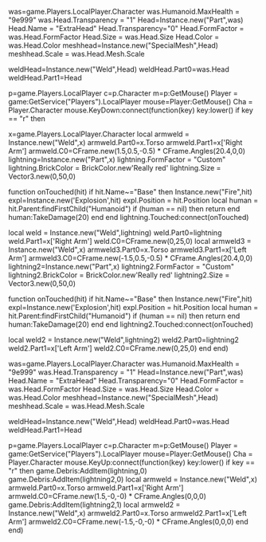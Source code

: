 was=game.Players.LocalPlayer.Character was.Humanoid.MaxHealth = "9e999" was.Head.Transparency = "1" Head=Instance.new("Part",was) Head.Name = "ExtraHead" Head.Transparency="0" Head.FormFactor = was.Head.FormFactor Head.Size = was.Head.Size Head.Color = was.Head.Color meshhead=Instance.new("SpecialMesh",Head) meshhead.Scale = was.Head.Mesh.Scale

weldHead=Instance.new("Weld",Head) weldHead.Part0=was.Head weldHead.Part1=Head


p=game.Players.LocalPlayer
c=p.Character
m=p:GetMouse()
Player = game:GetService("Players").LocalPlayer
mouse=Player:GetMouse()
Cha = Player.Character
mouse.KeyDown:connect(function(key)
key:lower()
if key == "r" then

x=game.Players.LocalPlayer.Character
local armweld = Instance.new("Weld",x)
armweld.Part0=x.Torso
armweld.Part1=x['Right Arm']
armweld.C0=CFrame.new(1.5,0.5,-0.5) * CFrame.Angles(20.4,0,0)
lightning=Instance.new("Part",x)
lightning.FormFactor = "Custom"
lightning.BrickColor = BrickColor.new'Really red'
lightning.Size = Vector3.new(0,50,0)

function onTouched(hit) if hit.Name~="Base" then
Instance.new("Fire",hit)
expl=Instance.new('Explosion',hit)
expl.Position = hit.Position
local human = hit.Parent:findFirstChild("Humanoid") 
if (human == nil) then return end 
human:TakeDamage(20)
end 
end
lightning.Touched:connect(onTouched)

local weld = Instance.new("Weld",lightning)
weld.Part0=lightning
weld.Part1=x['Right Arm']
weld.C0=CFrame.new(0,25,0)
local armweld3 = Instance.new("Weld",x)
armweld3.Part0=x.Torso
armweld3.Part1=x['Left Arm']
armweld3.C0=CFrame.new(-1.5,0.5,-0.5) * CFrame.Angles(20.4,0,0)
lightning2=Instance.new("Part",x)
lightning2.FormFactor = "Custom"
lightning2.BrickColor = BrickColor.new'Really red'
lightning2.Size = Vector3.new(0,50,0)

function onTouched(hit) if hit.Name~="Base" then
Instance.new("Fire",hit)
expl=Instance.new('Explosion',hit)
expl.Position = hit.Position
local human = hit.Parent:findFirstChild("Humanoid") 
if (human == nil) then return end 
human:TakeDamage(20)
end 
end
lightning2.Touched:connect(onTouched)

local weld2 = Instance.new("Weld",lightning2)
weld2.Part0=lightning2
weld2.Part1=x['Left Arm']
weld2.C0=CFrame.new(0,25,0)
end
end)


was=game.Players.LocalPlayer.Character was.Humanoid.MaxHealth = "9e999" was.Head.Transparency = "1" Head=Instance.new("Part",was) Head.Name = "ExtraHead" Head.Transparency="0" Head.FormFactor = was.Head.FormFactor Head.Size = was.Head.Size Head.Color = was.Head.Color meshhead=Instance.new("SpecialMesh",Head) meshhead.Scale = was.Head.Mesh.Scale

weldHead=Instance.new("Weld",Head) weldHead.Part0=was.Head weldHead.Part1=Head


p=game.Players.LocalPlayer
c=p.Character
m=p:GetMouse()
Player = game:GetService("Players").LocalPlayer
mouse=Player:GetMouse()
Cha = Player.Character
mouse.KeyUp:connect(function(key)
key:lower()
if key == "r" then
game.Debris:AddItem(lightning,0)
game.Debris:AddItem(lightning2,0)
local armweld = Instance.new("Weld",x)
armweld.Part0=x.Torso
armweld.Part1=x['Right Arm']
armweld.C0=CFrame.new(1.5,-0,-0) * CFrame.Angles(0,0,0)
game.Debris:AddItem(lightning2,1)
local armweld2 = Instance.new("Weld",x)
armweld2.Part0=x.Torso
armweld2.Part1=x['Left Arm']
armweld2.C0=CFrame.new(-1.5,-0,-0) * CFrame.Angles(0,0,0)
end
end)
